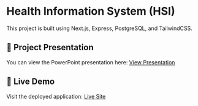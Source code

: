 # Health Information System (HSI)

This project is built using Next.js, Express, PostgreSQL, and TailwindCSS.

## 📄 Project Presentation

You can view the PowerPoint presentation here: [View Presentation](https://www.canva.com/design/DAGlvVkpq-k/7u332zaMn1Xq_qg4o9sXeA/edit?utm_content=DAGlvVkpq-k&utm_campaign=designshare&utm_medium=link2&utm_source=sharebutton)

## 🚀 Live Demo

Visit the deployed application: [Live Site](https://hsi.onrender.com/)

